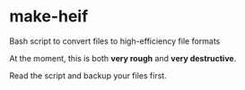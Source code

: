 # make-heif
Bash script to convert files to high-efficiency file formats

At the moment, this is both **very rough** and **very destructive**.

Read the script and backup your files first.
